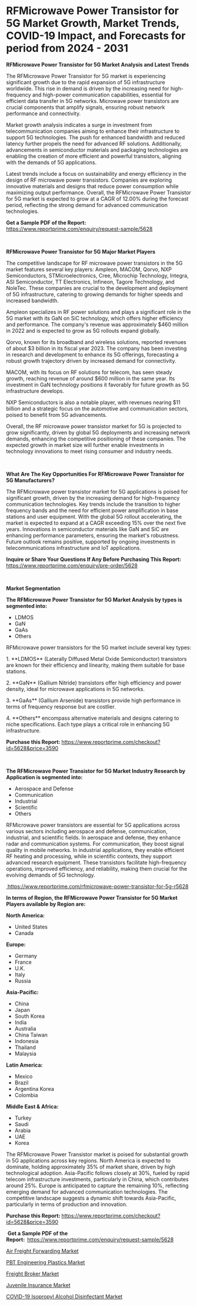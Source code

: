 <p><h1>RFMicrowave Power Transistor for 5G Market Growth, Market Trends, COVID-19 Impact, and Forecasts for period from 2024 - 2031</h1></p><p><strong>RFMicrowave Power Transistor for 5G Market Analysis and Latest Trends</strong></p>
<p><p>The RFMicrowave Power Transistor for 5G market is experiencing significant growth due to the rapid expansion of 5G infrastructure worldwide. This rise in demand is driven by the increasing need for high-frequency and high-power communication capabilities, essential for efficient data transfer in 5G networks. Microwave power transistors are crucial components that amplify signals, ensuring robust network performance and connectivity.</p><p>Market growth analysis indicates a surge in investment from telecommunication companies aiming to enhance their infrastructure to support 5G technologies. The push for enhanced bandwidth and reduced latency further propels the need for advanced RF solutions. Additionally, advancements in semiconductor materials and packaging technologies are enabling the creation of more efficient and powerful transistors, aligning with the demands of 5G applications.</p><p>Latest trends include a focus on sustainability and energy efficiency in the design of RF microwave power transistors. Companies are exploring innovative materials and designs that reduce power consumption while maximizing output performance. Overall, the RFMicrowave Power Transistor for 5G market is expected to grow at a CAGR of 12.00% during the forecast period, reflecting the strong demand for advanced communication technologies.</p></p>
<p><strong>Get a Sample PDF of the Report:&nbsp;</strong> <a href="https://www.reportprime.com/enquiry/request-sample/5628">https://www.reportprime.com/enquiry/request-sample/5628</a></p>
<p>&nbsp;</p>
<p><strong>RFMicrowave Power Transistor for 5G Major Market Players</strong></p>
<p><p>The competitive landscape for RF microwave power transistors in the 5G market features several key players: Ampleon, MACOM, Qorvo, NXP Semiconductors, STMicroelectronics, Cree, Microchip Technology, Integra, ASI Semiconductor, TT Electronics, Infineon, Tagore Technology, and NoleTec. These companies are crucial to the development and deployment of 5G infrastructure, catering to growing demands for higher speeds and increased bandwidth.</p><p>Ampleon specializes in RF power solutions and plays a significant role in the 5G market with its GaN on SiC technology, which offers higher efficiency and performance. The company's revenue was approximately $460 million in 2022 and is expected to grow as 5G rollouts expand globally.</p><p>Qorvo, known for its broadband and wireless solutions, reported revenues of about $3 billion in its fiscal year 2023. The company has been investing in research and development to enhance its 5G offerings, forecasting a robust growth trajectory driven by increased demand for connectivity.</p><p>MACOM, with its focus on RF solutions for telecom, has seen steady growth, reaching revenue of around $600 million in the same year. Its investment in GaN technology positions it favorably for future growth as 5G infrastructure develops.</p><p>NXP Semiconductors is also a notable player, with revenues nearing $11 billion and a strategic focus on the automotive and communication sectors, poised to benefit from 5G advancements.</p><p>Overall, the RF microwave power transistor market for 5G is projected to grow significantly, driven by global 5G deployments and increasing network demands, enhancing the competitive positioning of these companies. The expected growth in market size will further enable investments in technology innovations to meet rising consumer and industry needs.</p></p>
<p>&nbsp;</p>
<p><strong>What Are The Key Opportunities For RFMicrowave Power Transistor for 5G Manufacturers?</strong></p>
<p><p>The RFMicrowave power transistor market for 5G applications is poised for significant growth, driven by the increasing demand for high-frequency communication technologies. Key trends include the transition to higher frequency bands and the need for efficient power amplification in base stations and user equipment. With the global 5G rollout accelerating, the market is expected to expand at a CAGR exceeding 15% over the next five years. Innovations in semiconductor materials like GaN and SiC are enhancing performance parameters, ensuring the market's robustness. Future outlook remains positive, supported by ongoing investments in telecommunications infrastructure and IoT applications.</p></p>
<p><strong>Inquire or Share Your Questions If Any Before Purchasing This Report:</strong> <a href="https://www.reportprime.com/enquiry/pre-order/5628">https://www.reportprime.com/enquiry/pre-order/5628</a></p>
<p>&nbsp;</p>
<p><strong>Market Segmentation</strong></p>
<p><strong>The RFMicrowave Power Transistor for 5G Market Analysis by types is segmented into:</strong></p>
<p><ul><li>LDMOS</li><li>GaN</li><li>GaAs</li><li>Others</li></ul></p>
<p><p>RFMicrowave power transistors for the 5G market include several key types: </p><p>1. **LDMOS** (Laterally Diffused Metal Oxide Semiconductor) transistors are known for their efficiency and linearity, making them suitable for base stations. </p><p>2. **GaN** (Gallium Nitride) transistors offer high efficiency and power density, ideal for microwave applications in 5G networks. </p><p>3. **GaAs** (Gallium Arsenide) transistors provide high performance in terms of frequency response but are costlier. </p><p>4. **Others** encompass alternative materials and designs catering to niche specifications. Each type plays a critical role in enhancing 5G infrastructure.</p></p>
<p><strong>Purchase this Report:&nbsp;</strong><a href="https://www.reportprime.com/checkout?id=5628&price=3590">https://www.reportprime.com/checkout?id=5628&price=3590</a></p>
<p>&nbsp;</p>
<p><strong>The RFMicrowave Power Transistor for 5G Market Industry Research by Application is segmented into:</strong></p>
<p><ul><li>Aerospace and Defense</li><li>Communication</li><li>Industrial</li><li>Scientific</li><li>Others</li></ul></p>
<p><p>RFMicrowave power transistors are essential for 5G applications across various sectors including aerospace and defense, communication, industrial, and scientific fields. In aerospace and defense, they enhance radar and communication systems. For communication, they boost signal quality in mobile networks. In industrial applications, they enable efficient RF heating and processing, while in scientific contexts, they support advanced research equipment. These transistors facilitate high-frequency operations, improved efficiency, and reliability, making them crucial for the evolving demands of 5G technology.</p></p>
<p><a href="https://www.reportprime.com/rfmicrowave-power-transistor-for-5g-r5628">&nbsp;https://www.reportprime.com/rfmicrowave-power-transistor-for-5g-r5628</a></p>
<p><strong>In terms of Region, the RFMicrowave Power Transistor for 5G Market Players available by Region are:</strong></p>
<p>
    <p> <strong> North America: </strong>
        <ul>
            <li>United States</li>
            <li>Canada</li>
        </ul>
        </p> 
    <p> <strong> Europe: </strong>
        <ul>
            <li>Germany</li>
            <li>France</li>
            <li>U.K.</li>
            <li>Italy</li>
            <li>Russia</li>
        </ul>
        </p> 
    <p> <strong> Asia-Pacific: </strong>
        <ul>
            <li>China</li>
            <li>Japan</li>
            <li>South Korea</li>
            <li>India</li>
            <li>Australia</li>
            <li>China Taiwan</li>
            <li>Indonesia</li>
            <li>Thailand</li>
            <li>Malaysia</li>
        </ul>
        </p> 
    <p> <strong> Latin America: </strong>
        <ul>
            <li>Mexico</li>
            <li>Brazil</li>
            <li>Argentina Korea</li>
            <li>Colombia</li>
        </ul>
        </p> 
    <p> <strong> Middle East & Africa: </strong>
        <ul>
            <li>Turkey</li>
            <li>Saudi</li>
            <li>Arabia</li>
            <li>UAE</li>
            <li>Korea</li>
        </ul>
    </p>
    </p>
<p><p>The RFMicrowave Power Transistor market is poised for substantial growth in 5G applications across key regions. North America is expected to dominate, holding approximately 35% of market share, driven by high technological adoption. Asia-Pacific follows closely at 30%, fueled by rapid telecom infrastructure investments, particularly in China, which contributes around 25%. Europe is anticipated to capture the remaining 10%, reflecting emerging demand for advanced communication technologies. The competitive landscape suggests a dynamic shift towards Asia-Pacific, particularly in terms of production and innovation.</p></p>
<p><strong>Purchase this Report: </strong><a href="https://www.reportprime.com/checkout?id=5628&price=3590">https://www.reportprime.com/checkout?id=5628&price=3590</a></p>
<p>&nbsp;<strong>Get a Sample PDF of the Report:&nbsp;&nbsp;</strong><a href="https://www.reportprime.com/enquiry/request-sample/5628">https://www.reportprime.com/enquiry/request-sample/5628</a></p>
<p><strong></strong></p>
<p><p><a href="https://www.linkedin.com/pulse/insights-air-freight-forwarding-market-players-size-geographical-w4mgf?trackingId=tL0rVLKDS8edZCvx8CymDQ%3D%3D">Air Freight Forwarding Market</a></p><p><a href="https://issuu.com/reportprime-2/docs/pbt-engineering-plastics-market-siz_5113cdc8098efc">PBT Engineering Plastics Market</a></p><p><a href="https://www.linkedin.com/pulse/freight-broker-market-size-type-truckloadltlother-product-ihqnf?trackingId=ad%2BxZ%2BVbQ2mZYKJyxADPcw%3D%3D">Freight Broker Market</a></p><p><a href="https://www.linkedin.com/pulse/global-perspectives-juvenile-insurance-market-trends-challenges-kksjf?trackingId=gZfJpyhARKWgEp6aFV06XA%3D%3D">Juvenile Insurance Market</a></p><p><a href="https://issuu.com/reportprime-2/docs/covid-19-isopropyl-alcohol-disinfec_80c6a5a632817b">COVID-19 Isopropyl Alcohol Disinfectant Market</a></p></p>